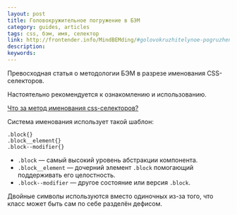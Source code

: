 ```yaml
---
layout: post
title: Головокружительное погружение в БЭМ
category: guides, articles
tags: css, бэм, имя, селектор
link: http://frontender.info/MindBEMding/#golovokruzhitelynoe-pogruzhenie-v-bm
description:
keywords:
---
```


<p>Превосходная статья о методологии БЭМ в разрезе именования CSS-селекторов.</p>
<p>Настоятельно рекомендуется к ознакомлению и использованию.</p>
<div class="panel panel-code"><div class="panel-heading"><p class="panel-title"><a href="#collapse_196" data-toggle="collapse" class="local-link">Что за метод именования css-селекторов?
</a></p></div><div class="panel-collapse collapse" id="collapse_196"><div class="panel-body">
<p>Система именования использует такой шаблон:</p>

<pre><code class="css"><span class="class">.block</span><span class="rules">{<span class="rule">}</span></span>
<span class="class">.block__element</span><span class="rules">{<span class="rule">}</span></span>
<span class="class">.block--modifier</span><span class="rules">{<span class="rule">}</span></span>
</code></pre>

<ul>
<li>
<code>.block</code> — самый высокий уровень абстракции компонента.</li>
<li>
<code>.block__element</code> — дочерний элемент <code>.block</code> помогающий поддерживать его целостность.</li>
<li>
<code>.block--modifier</code> — другое состояние или версия <code>.block</code>.</li>
</ul>
<p>Двойные символы используются вместо одиночных из-за того, что класс может быть
сам по себе разделён дефисом.</p>
</div></div></div>
